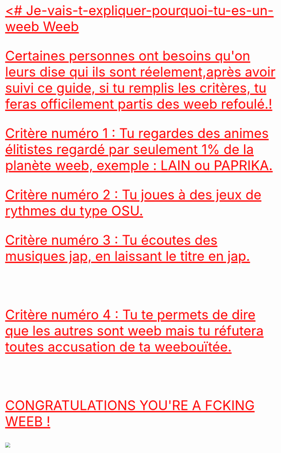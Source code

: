 <# Je-vais-t-expliquer-pourquoi-tu-es-un-weeb
Weeb 



<!DOCTYPE html>
<html>
    <head>
        <title> 3 reason de pourquoi t'es un weeb :</title>
        <style>
           body {
             color: red;
             text-decoration: underline;
             font-size: 42px;
           }
        </style>
    </head>
    <body>
        <p>Certaines personnes ont besoins qu'on leurs dise qui ils sont réelement,après avoir suivi ce guide, si tu remplis les critères, tu feras officilement partis des weeb refoulé.!</p>
          <p>Critère numéro 1 : Tu regardes des animes élitistes regardé par seulement 1% de la planète weeb, exemple : LAIN ou PAPRIKA. </p>
          <p>Critère numéro 2 : Tu joues à des jeux de rythmes du type OSU.</p>
          <p>Critère numéro 3 : Tu écoutes des musiques jap, en laissant le titre en jap.</p> <br>
          <p>Critère numéro 4 : Tu te permets de dire que les autres sont weeb mais tu réfutera toutes accusation de ta weebouïtée.</p> <br>
          <p>CONGRATULATIONS YOU'RE A FCKING WEEB !</p>
        <img src="http://www.ici-japon.com/memberzone/upload/channel/3633__osutwitter.png"/>
    </body>
</html>
